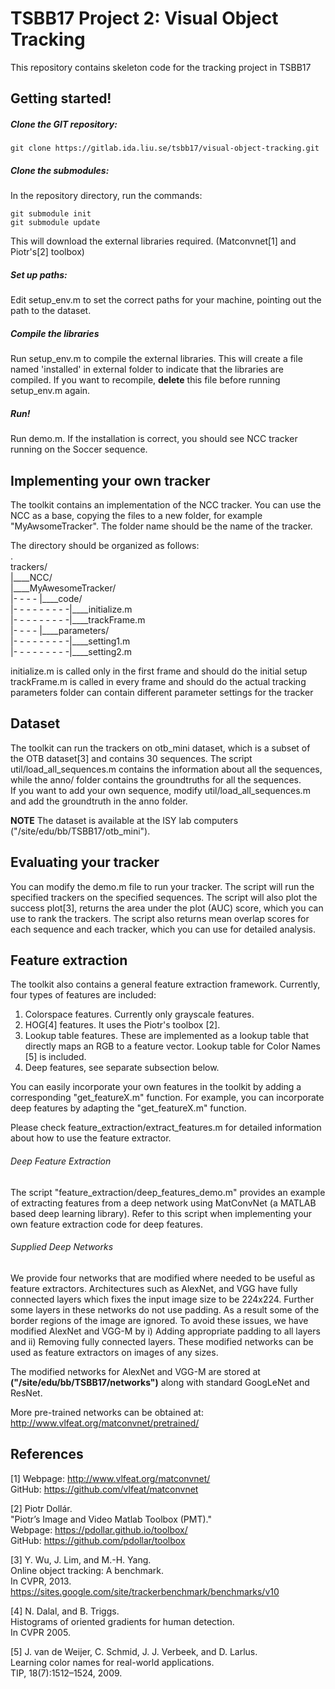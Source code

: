 # TSBB17 Project 2: Visual Object Tracking
This repository contains skeleton code for the tracking project in TSBB17

## Getting started!

##### Clone the GIT repository:

   ```
   git clone https://gitlab.ida.liu.se/tsbb17/visual-object-tracking.git
   ``` 

##### Clone the submodules:  
   In the repository directory, run the commands:
   
   ```
   git submodule init  
   git submodule update  
   ```
  
   This will download the external libraries required. (Matconvnet[1] and Piotr's[2] toolbox)
   
##### Set up paths:

   Edit setup_env.m to set the correct paths for your machine, pointing out the 
   path to the dataset.
   
##### Compile the libraries   

   Run setup_env.m to compile the external libraries. This will create a file named 'installed' in external folder to indicate that the libraries are compiled. 
   If you want to recompile, **delete** this file before running setup_env.m again.

##### Run!
   Run demo.m. If the installation is correct, you should see NCC tracker running on the Soccer sequence.
   
## Implementing your own tracker
   The toolkit contains an implementation of the NCC tracker. You can use the NCC as a base, copying the files to a new folder, for example "MyAwsomeTracker". The folder name should be the name of the tracker.
   
   The directory should be organized as follows:  
   .   
   trackers/    
   |\_\_\_\_NCC/    
   |\_\_\_\_MyAwesomeTracker/  
   |- - - - |\_\_\_\_code/                                        
   |- - - - - - - - -|\_\_\_\_initialize.m                       
   |- - - - - - - - -|\_\_\_\_trackFrame.m                       
   |- - - - |\_\_\_\_parameters/                                
   |- - - - - - - - -|\_\_\_\_setting1.m  
   |- - - - - - - - -|\_\_\_\_setting2.m   
     
     
      
      
       
initialize.m is called only in the first frame and should do the initial setup   
trackFrame.m is called in every frame and should do the actual tracking  
parameters folder can contain different parameter settings for the tracker  


## Dataset
The toolkit can run the trackers on otb_mini dataset, which is a subset of the OTB dataset[3] and contains 30 sequences. The script util/load_all_sequences.m contains the information 
about all the sequences, while the anno/ folder contains the groundtruths for all the sequences.  
If you want to add your own sequence, modify util/load_all_sequences.m and add the groundtruth in the anno folder.


**NOTE** The dataset is available at the ISY lab computers ("/site/edu/bb/TSBB17/otb_mini").  

## Evaluating your tracker
You can modify the demo.m file to run your tracker. The script will run the specified trackers on the specified sequences. The script will also plot the success plot[3], returns the area under the plot (AUC) score, 
which you can use to rank the trackers. The script also returns mean overlap scores for each sequence and each tracker, which you can use for detailed analysis.  

## Feature extraction
The toolkit also contains a general feature extraction framework. Currently, four types of features are included:
1. Colorspace features. Currently only grayscale features.
2. HOG[4] features. It uses the Piotr's toolbox [2].
3. Lookup table features. These are implemented as a lookup table that directly maps an RGB to a feature vector. Lookup table for Color Names [5] is included.
4. Deep features, see separate subsection below.

You can easily incorporate your own features in the toolkit by adding a corresponding "get_featureX.m" function. For example, you can incorporate deep features by adapting the "get_featureX.m" function.   



Please check feature_extraction/extract_features.m for detailed information about how to use the feature extractor.  

###### Deep Feature Extraction
The script "feature_extraction/deep_features_demo.m" provides an example of extracting features from a deep network using MatConvNet (a MATLAB based deep learning library). Refer to this script when implementing your own feature extraction code for deep features.

###### Supplied Deep Networks
We provide four networks that are modified where needed to be useful as feature extractors. Architectures such as AlexNet, and VGG have fully connected layers which fixes the input image size to be 224x224. Further some layers in these networks do not use padding. As a result some of the border regions of the image are ignored. To avoid these issues, we have modified AlexNet and VGG-M by  i) Adding appropriate padding to all layers and ii) Removing fully connected layers. These modified networks can be used as feature extractors on images of any sizes. 

The modified networks for AlexNet and VGG-M are stored at  **("/site/edu/bb/TSBB17/networks")** along with standard GoogLeNet and ResNet.

More pre-trained networks can be obtained at: 
http://www.vlfeat.org/matconvnet/pretrained/


## References  
[1] Webpage: http://www.vlfeat.org/matconvnet/  
    GitHub: https://github.com/vlfeat/matconvnet  
    
    
[2] Piotr Dollár.  
    "Piotr’s Image and Video Matlab Toolbox (PMT)."  
    Webpage: https://pdollar.github.io/toolbox/  
    GitHub: https://github.com/pdollar/toolbox    
    
[3] Y. Wu, J. Lim, and M.-H. Yang.  
    Online object tracking: A benchmark.  
    In CVPR, 2013.  
    https://sites.google.com/site/trackerbenchmark/benchmarks/v10   
   
[4] N. Dalal, and B. Triggs.  
    Histograms of oriented gradients for human detection.   
    In CVPR 2005.  
    
[5] J. van de Weijer, C. Schmid, J. J. Verbeek, and D. Larlus.  
    Learning color names for real-world applications.  
    TIP, 18(7):1512–1524, 2009.      
    

    
